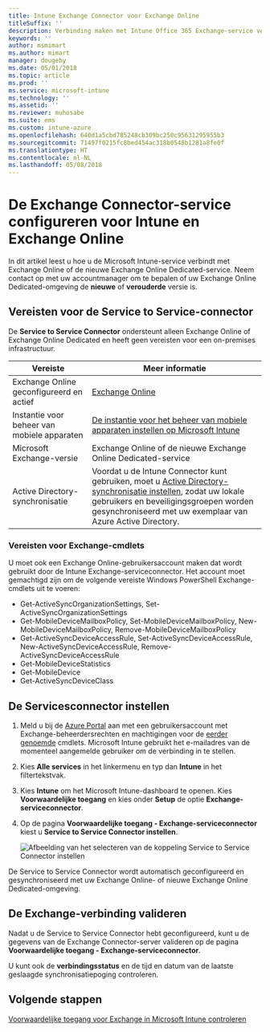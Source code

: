 ```yaml
---
title: Intune Exchange Connector voor Exchange Online
titleSuffix: ''
description: Verbinding maken met Intune Office 365 Exchange-service voor ondersteuning van Exchange ActiveSync MDM (beheer van mobiele apparaten).
keywords: ''
author: msmimart
ms.author: mimart
manager: dougeby
ms.date: 05/01/2018
ms.topic: article
ms.prod: ''
ms.service: microsoft-intune
ms.technology: ''
ms.assetid: ''
ms.reviewer: muhosabe
ms.suite: ems
ms.custom: intune-azure
ms.openlocfilehash: 640d1a5cbd785248cb309bc250c95631295955b3
ms.sourcegitcommit: 71497f0215fc8bed454ac318b0548b1281a8fe0f
ms.translationtype: HT
ms.contentlocale: nl-NL
ms.lasthandoff: 05/08/2018
---
```

# <a name="configure-the-exchange-service-connector-for-intune-and-exchange-online"></a>De Exchange Connector-service configureren voor Intune en Exchange Online

In dit artikel leest u hoe u de Microsoft Intune-service verbindt met Exchange Online of de nieuwe Exchange Online Dedicated-service. Neem contact op met uw accountmanager om te bepalen of uw Exchange Online Dedicated-omgeving de **nieuwe** of **verouderde** versie is.

## <a name="service-to-service-connector-requirements"></a>Vereisten voor de Service to Service-connector
De **Service to Service Connector** ondersteunt alleen Exchange Online of Exchange Online Dedicated en heeft geen vereisten voor een on-premises infrastructuur.


|              Vereiste               |                                                                                                            Meer informatie                                                                                                            |
|----------------------------------------|----------------------------------------------------------------------------------------------------------------------------------------------------------------------------------------------------------------------------------------|
| Exchange Online geconfigureerd en actief |                                                                                 [Exchange Online](https://technet.microsoft.com/library/jj200580.aspx)                                                                                 |
|   Instantie voor beheer van mobiele apparaten   |                                                       [De instantie voor het beheer van mobiele apparaten instellen op Microsoft Intune](mdm-authority-set.md)                                                       |
|       Microsoft Exchange-versie       |                                                                                      Exchange Online of de nieuwe Exchange Online Dedicated-service                                                                                      |
|    Active Directory-synchronisatie    | Voordat u de Intune Connector kunt gebruiken, moet u [Active Directory-synchronisatie instellen](/intune/users-add), zodat uw lokale gebruikers en beveiligingsgroepen worden gesynchroniseerd met uw exemplaar van Azure Active Directory. |

### <a name="exchange-cmdlet-requirements"></a>Vereisten voor Exchange-cmdlets

U moet ook een Exchange Online-gebruikersaccount maken dat wordt gebruikt door de Intune Exchange-serviceconnector. Het account moet gemachtigd zijn om de volgende vereiste Windows PowerShell Exchange-cmdlets uit te voeren:

 - Get-ActiveSyncOrganizationSettings, Set-ActiveSyncOrganizationSettings
 - Get-MobileDeviceMailboxPolicy, Set-MobileDeviceMailboxPolicy, New-MobileDeviceMailboxPolicy, Remove-MobileDeviceMailboxPolicy
 - Get-ActiveSyncDeviceAccessRule, Set-ActiveSyncDeviceAccessRule, New-ActiveSyncDeviceAccessRule, Remove-ActiveSyncDeviceAccessRule
 - Get-MobileDeviceStatistics
 - Get-MobileDevice
 - Get-ActiveSyncDeviceClass

## <a name="set-up-the-service-to-service-connector"></a>De Servicesconnector instellen

1. Meld u bij de [Azure Portal](http://portal.azure.com) aan met een gebruikersaccount met Exchange-beheerdersrechten en machtigingen voor de [eerder genoemde](#exchange-cmdlet-requirements) cmdlets. Microsoft Intune gebruikt het e-mailadres van de momenteel aangemelde gebruiker om de verbinding in te stellen.

2. Kies **Alle services** in het linkermenu en typ dan **Intune** in het filtertekstvak.

3. Kies **Intune** om het Microsoft Intune-dashboard te openen. Kies **Voorwaardelijke toegang** en kies onder **Setup** de optie **Exchange-serviceconnector**.

4.  Op de pagina **Voorwaardelijke toegang - Exchange-serviceconnector** kiest u **Service to Service Connector instellen**. 
   
     ![Afbeelding van het selecteren van de koppeling Service to Service Connector instellen](media/exchange_service_connector.png)

De Service to Service Connector wordt automatisch geconfigureerd en gesynchroniseerd met uw Exchange Online- of nieuwe Exchange Online Dedicated-omgeving.

## <a name="validate-your-exchange-connection"></a>De Exchange-verbinding valideren

Nadat u de Service to Service Connector hebt geconfigureerd, kunt u de gegevens van de Exchange Connector-server valideren op de pagina **Voorwaardelijke toegang - Exchange-serviceconnector**.

U kunt ook de **verbindingsstatus** en de tijd en datum van de laatste geslaagde synchronisatiepoging controleren.

## <a name="next-steps"></a>Volgende stappen
[Voorwaardelijke toegang voor Exchange in Microsoft Intune controleren](conditional-access-exchange-monitor.md)